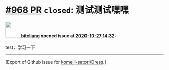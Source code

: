 # [\#968 PR](https://github.com/komeiji-satori/Dress/pull/968) `closed`: 测试测试嘿嘿

#### <img src="https://avatars.githubusercontent.com/u/45704863?u=bbec1483bd3519c066d6c79e56bca7af37dd81c9&v=4" width="50">[biteliang](https://github.com/biteliang) opened issue at [2020-10-27 14:32](https://github.com/komeiji-satori/Dress/pull/968):

test，学习一下




-------------------------------------------------------------------------------



[Export of Github issue for [komeiji-satori/Dress](https://github.com/komeiji-satori/Dress).]
